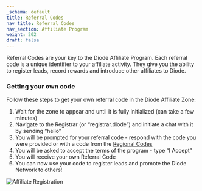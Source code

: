 ```yaml
---
_schema: default
title: Referral Codes
nav_title: Referral Codes
nav_section: Affiliate Program
weight: 202
draft: false
---
```

Referral Codes are your key to the Diode Affiliate Program.  Each referral code is a unique identifier to your affiliate activity.  They give you the ability to register leads, record rewards and introduce other affiliates to Diode.

### Getting your own code

Follow these steps to get your own referral code in the Diode Affiliate Zone:

1. Wait for the zone to appear and until it is fully initialized (can take a few minutes)
2. Navigate to the Registrar (or “registrar.diode”) and initiate a chat with it by sending “hello”
3. You will be prompted for your referral code - respond with the code you were provided or with a code from the <a href="https://diode.foundation/docs/programs/ambassador_registration_program.html#regional-codes" title="Regional Codes" target="_blank" rel="noopener">Regional Codes</a>
4. You will be asked to accept the terms of the program - type “I Accept”
5. You will receive your own Referral Code
6. You can now use your code to register leads and promote the Diode Network to others!

![](/uploads/affiliate-register.gif "Affiliate Registration")